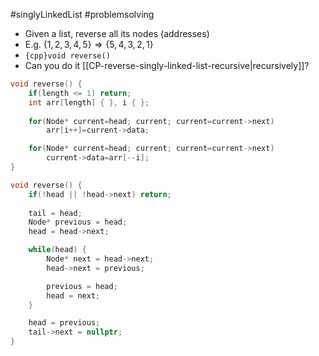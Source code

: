 #singlyLinkedList #problemsolving 

- Given a list, reverse all its nodes (addresses)
- E.g. $\{1, 2, 3, 4, 5\} ⇒ \{5, 4, 3, 2, 1\}$
- `{cpp}void reverse()`
- Can you do it [[CP-reverse-singly-linked-list-recursive|recursively]]? 
```cpp title:"solution - data reverse" folded:true
void reverse() {
	if(length <= 1) return;
	int arr[length] { }, i { };
	
	for(Node* current=head; current; current=current->next)
		arr[i++]=current->data;

	for(Node* current=head; current; current=current->next)
		current->data=arr[--i];
}
```

```cpp title:"solution: nodes reverse" folded:true
void reverse() {
	if(!head || !head->next) return;
	
	tail = head;
	Node* previous = head;
	head = head->next;

	while(head) {
		Node* next = head->next;
		head->next = previous;

		previous = head;
		head = next;
	}

	head = previous;
	tail->next = nullptr;
}
```